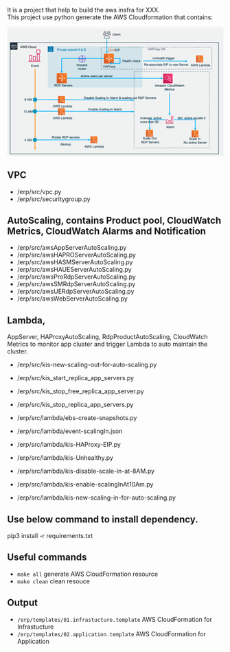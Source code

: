 It is a project that help to build the aws insfra for XXX.<br />
This project use python generate the AWS Cloudformation that contains:

![](workflow.png)

## VPC

* /erp/src/vpc.py
* /erp/src/securitygroup.py

## AutoScaling, contains Product pool, CloudWatch Metrics, CloudWatch Alarms and Notification

 * /erp/src/awsAppServerAutoScaling.py
 * /erp/src/awsHAPROServerAutoScaling.py
 * /erp/src/awsHASMServerAutoScaling.py
 * /erp/src/awsHAUEServerAutoScaling.py
 * /erp/src/awsProRdpServerAutoScaling.py
 * /erp/src/awsSMRdpServerAutoScaling.py
 * /erp/src/awsUERdpServerAutoScaling.py
 * /erp/src/awsWebServerAutoScaling.py

## Lambda, 

AppServer, HAProxyAutoScaling, RdpProductAutoScaling, CloudWatch Metrics to monitor app cluster and trigger Lambda to auto maintain the cluster.

 * /erp/src/kis-new-scaling-out-for-auto-scaling.py
 * /erp/src/kis_start_replica_app_servers.py
 * /erp/src/kis_stop_free_replica_app_server.py
 * /erp/src/kis_stop_replica_app_servers.py

 * /erp/src/lambda/ebs-create-snapshots.py
 * /erp/src/lambda/event-scalingIn.json
 * /erp/src/lambda/kis-HAProxy-EIP.py
 * /erp/src/lambda/kis-Unhealthy.py
 * /erp/src/lambda/kis-disable-scale-in-at-8AM.py
 * /erp/src/lambda/kis-enable-scalingInAt10Am.py
 * /erp/src/lambda/kis-new-scaling-in-for-auto-scaling.py


## Use below command to install dependency.

pip3 install -r requirements.txt

## Useful commands

 * `make all`             generate AWS CloudFormation resource 
 * `make clean`                clean resouce 

## Output

 * `/erp/templates/01.infrastucture.template`     AWS CloudFormation for Infrastucture
 * `/erp/templates/02.application.template`       AWS CloudFormation for Application



